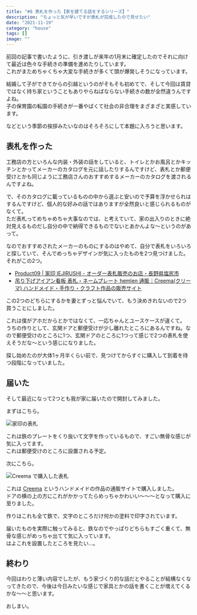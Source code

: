 ```yaml
---
title: "#8 表札を作った【家を建てる話をするシリーズ】"
description: "ちょっと気が早いですが表札が完成したので見せたい"
date: "2021-11-19"
category: "house"
tags: []
image: ""
---
```


前回の記事で書いたように、引き渡しが来年の1月末に確定したのでそれに向けて最近は色々な手続きの準備を進めたりしています。  
これがまためちゃくちゃ大変な手続きが多くて頭が爆発しそうになっています。

結婚して子ができてからの引越というのがそもそも初めてで、そして今回は賃貸ではなく持ち家ということもありやらねばならない手続きの数が全然違うんですよね。  
子の保育園の転園の手続きが一番やばくて社会の非合理をまざまざと実感しています。

などという季節の挨拶みたいなのはそろそろにして本題に入ろうと思います。

## 表札を作った

工務店の方といろんな内装・外装の話をしていると、トイレとかお風呂とかキッチンとかってメーカーのカタログを元に話したりするんですけど、表札とか郵便受けとかも同じように工務店さんのおすすめするメーカーのカタログを渡されるんですよね。

で、そのカタログに載っているものの中から選ぶと安いので予算を浮かせられはするんですけど、個人的な好みの話ではありますが全然良いと感じられるものがなくて。  
ただ表札ってめちゃめちゃ大事なのでは、と考えていて、家の出入りのときに絶対見えるものだし自分の中で納得できるものでないとあかんよな〜というのがあって。

なのでおすすめされたメーカーのものにするのはやめて、自分で表札をいろいろと探していて、そんでめっちゃデザインが気に入ったものを2つ見つけました。  
それがこの2つ。

- [Product09 | 家印 IEJIRUSHI - オーダー表札販売のお店・長野県塩尻市](https://iejirushi.com/product/product09/)
- [吊り下げアイアン看板 表札・ネームプレート hemlen 通販｜Creema(クリーマ) ハンドメイド・手作り・クラフト作品の販売サイト](https://www.creema.jp/item/5999701/detail)

この2つのどちらにするかを妻とずっと悩んでいて、もう決めきれないので2つ買うことにしました。

これは僕がアホだからとかではなくて、一応ちゃんとユースケースが違くて。  
うちの作りとして、玄関ドアと郵便受けが少し離れたところにあるんですね。なので郵便受けのところに1つ、玄関ドアのところに1つって感じで2つの表札を使えそうだな〜という感じになりました。

探し始めたのが大体1ヶ月半くらい前で、見つけてからすぐに購入して到着を待つ段階になっていました。

## 届いた

そして最近になって2つとも我が家に届いたので開封してみました。

まずはこちら。

![家印の表札](/images/post/2021/11/my-home-08/01.jpg "家印の表札")

これは鉄のプレートをくり抜いて文字を作っているもので、すごい無骨な感じが気に入ってます。  
これは郵便受けのところに設置される予定。

次にこちら。

![Creema で購入した表札](/images/post/2021/11/my-home-08/02.jpg "Creema で購入した表札")

これは [Creema](https://www.creema.jp/) というハンドメイドの作品の通販サイトで購入しました。  
ドアの横の上の方にこれがかかってたらめっちゃかわいい〜〜〜となって購入に至りました。

作りはこれも全て鉄で、文字のところだけ何かの塗料で印字されています。

届いたものを実際に触ってみると、鉄なのでやっぱりどちらもすごく重くて、無骨な感じがめっちゃ出てて気に入っています。  
はよこれを設置したところを見たい…。

## 終わり

今回はわりと薄い内容でしたが、もう家づくり的な話だとやることが結構なくなってきたので、今後は今日みたいな感じで家具とかの話を書くことが増えてくるかな〜〜と思います。

おしまい。

